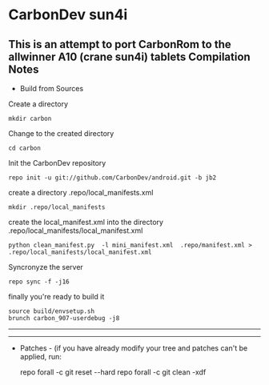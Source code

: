 CarbonDev sun4i
===============
This is an attempt to port CarbonRom to the allwinner A10 (crane sun4i) tablets
Compilation Notes
-----------------

* Build from Sources

Create a directory

	mkdir carbon

Change to the created directory

	cd carbon

Init the CarbonDev repository

	repo init -u git://github.com/CarbonDev/android.git -b jb2

create a directory .repo/local_manifests.xml

	mkdir .repo/local_manifests

create the local_manifest.xml into the directory .repo/local_manifests/local_manifest.xml

	python clean_manifest.py  -l mini_manifest.xml  .repo/manifest.xml > .repo/local_manifests/local_manifest.xml

Syncronyze the server

	repo sync -f -j16

finally you're ready to build it

	source build/envsetup.sh
	brunch carbon_907-userdebug -j8

--------------

--------------

* Patches - (if you have already modify your tree and patches can't be applied, run: 

	repo forall -c git reset --hard
	repo forall -c git clean -xdf
